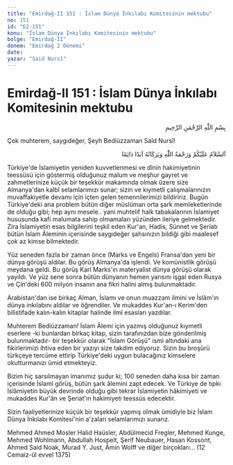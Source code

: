 ```yaml
---
title: "Emirdağ-II 151 : İslam Dünya İnkılabı Komitesinin mektubu"
no: 151
id: "E2-151"
konu: "İslam Dünya İnkılabı Komitesinin mektubu"
bolge: "Emirdağ-II"
donem: "Emirdağ 2 Dönemi"
date: 
yazar: "Said Nursî"
---
```


# Emirdağ-II 151 : İslam Dünya İnkılabı Komitesinin mektubu

<p class="arabic" dir="rtl" title="Meal: “Rahman ve Rahîm olan Allah’ın adıyla.”">بِسْمِ اللّٰهِ الرَّحْمٰنِ الرَّحِيمِ</p>

Çok muhterem, saygıdeğer, Şeyh Bediüzzaman Saîd Nursî!

<p class="arabic" dir="rtl" title="Meal: “Allah’ın selâmı, rahmeti ve bereketleri, ebedî ve dâimî olarak üzerinize olsun.”">اَلسَّلاَمُ عَلَيْكُمْ وَرَحْمَةُ اللّٰهِ وَبَرَكَاتُهُ اَبَدًا دَائِمًا</p>

Türkiye'de İslamiyetin yeniden kuvvetlenmesi ve dînin hakimiyetinin teessüsü için göstermiş olduğunuz malum ve meşhur gayret ve zahmetlerinize küçük bir teşekkür makamında olmak üzere size Almanya'dan kalbî selamlarımızı sunar; sizin ve kıymetli çalışmalarınızın muvaffakiyetle devamı için içten gelen temennilerimizi bildiririz. Bugün Türkiye'deki ana problem bütün diğer müslüman orta şark memleketlerinde de olduğu gibi; hep aynı mesele.. yani muhtelif halk tabakalarının İslamiyet hususunda kafi malumata sahip olmamaları yüzünden ileriye gelmektedir. Zira İslamiyetin esas bilgilerini teşkil eden Kur'an, Hadis, Sünnet ve Şeriatı bütün İslam Âleminin içerisinde saygıdeğer şahsınızın bildiği gibi maalesef çok az kimse bilmektedir.

Yüz seneden fazla bir zaman önce (Marks ve Engels) Fransa'dan yeni bir dünya görüşü aldılar. Bu görüş Almanya'da işlendi. Ve komünistlik görüşü meydana geldi. Bu görüş Karl Marks'ın materyalist dünya görüşü olarak yayıldı. Ve yüz sene sonra bütün dünyanın hemen yarısını işgal eden Rusya ve Çin'deki 600 milyon insanın ana fikri halini almış bulunmaktadır.

Arabistan'dan ise birkaç Alman, İslamı ve onun muazzam ilmini ve İslâm'ın dünya inkılabını aldılar ve öğrendiler. Ve mukaddes Kur'an-ı Kerim'den bilistifade kalın-kalın kitaplar halinde ilmî esasları yazdılar.

Muhterem Bediüzzaman! İslam Âlemi için yazmış olduğunuz kıymetli eserlere -ki bunlardan birkaç kitap, sizin tarafınızdan bize gönderilmiş bulunmaktadır- bir teşekkür olarak "İslam Görüşü" ismi altındaki ana fikirlerimizi ihtiva eden bir yazıyı size takdim ediyoruz. Sizin bu broşürü türkçeye tercüme ettirip Türkiye'deki uygun bulacağınız kimselere okutturmanızı ümid etmekteyiz.

Bizim hiç sarsılmayan imanımız şudur ki; 100 seneden daha kısa bir zaman içerisinde İslamî görüş, bütün şark âlemini zapt edecek. Ve Türkiye de tıpkı İslâmiyetin büyük devrinde olduğu gibi tekrar İslamiyetin hâkimiyeti ve mukaddes Kur'ân ve Şeriat'ın hakimiyeti teessüs edecektir.

Sizin faaliyetlerinize küçük bir teşekkür yapmış olmak ümidiyle biz İslam Dünya İnkılabı Komitesi'nin a'zaları selamlarımızı sunarız.

Mehmed Ahmed Mosler Halid Haüsler, Abdülmecid Fregler, Mehmed Kunge, Mehmed Wohlmann, Abdullah Hospelt, Şerif Neubauer, Hasan Kossont, Ahmed Said Noak, Murad Y. Just, Âmin Wolff ve diğer birçokları... (12 Cemaiz-ül evvel 1375)
